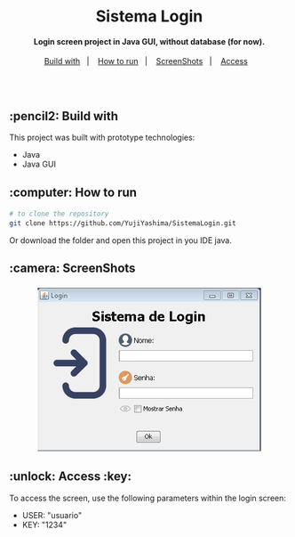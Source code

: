 <h1 align="center">
  <h1 align="center">Sistema Login</h1>
</h1>

<h4 align="center">
  Login screen project in Java GUI, without database (for now).
</h4>

<p align="center">
  <a href="#Build with">Build with</a>&nbsp;&nbsp;&nbsp;|&nbsp;&nbsp;&nbsp;
  <a href="#how-to-run">How to run</a>&nbsp;&nbsp;&nbsp;|&nbsp;&nbsp;&nbsp;
  <a href="#Screen">ScreenShots</a>&nbsp;&nbsp;&nbsp;|&nbsp;&nbsp;&nbsp;
  <a href="#access">Access</a>&nbsp;&nbsp;&nbsp;
</p>
<br><br>

<h2 id="Build with">:pencil2: Build with</h2>

This project was built with prototype technologies:

- Java
- Java GUI

<h2 id="how-to-run">:computer: How to run</h2>

```bash
# to clone the repository
git clone https://github.com/YujiYashima/SistemaLogin.git
```
Or download the folder and open this project in you IDE java.

<h2 id="Screen">:camera: ScreenShots</h2>

<h3 align="center">
  <img src="Login.PNG">
</h3>

<h2 id="access">:unlock: Access :key:</h2>

To access the screen, use the following parameters within the login screen:

- USER: "usuario"
- KEY: "1234"
